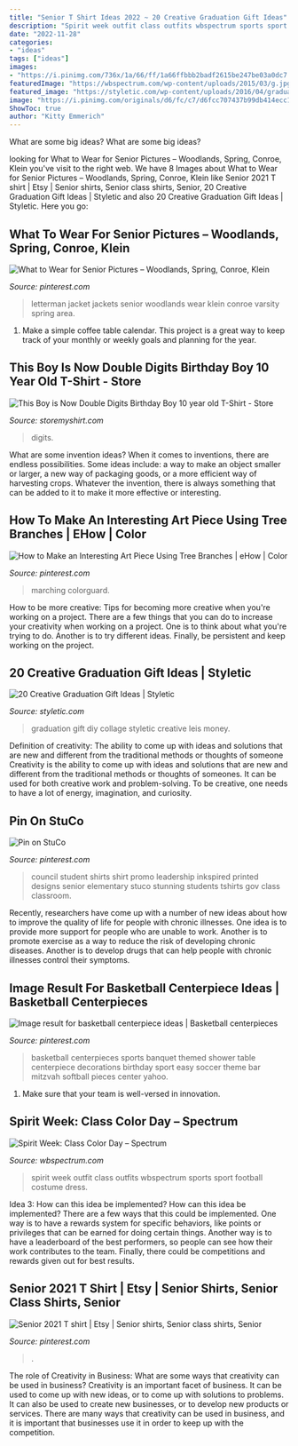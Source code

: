 ```yaml
---
title: "Senior T Shirt Ideas 2022 ~ 20 Creative Graduation Gift Ideas"
description: "Spirit week outfit class outfits wbspectrum sports sport football costume dress"
date: "2022-11-28"
categories:
- "ideas"
tags: ["ideas"]
images:
- "https://i.pinimg.com/736x/1a/66/ff/1a66ffbbb2badf2615be247be03a0dc7.jpg"
featuredImage: "https://wbspectrum.com/wp-content/uploads/2015/03/g.jpg"
featured_image: "https://styletic.com/wp-content/uploads/2016/04/graduation-gift-ideas/16-graduation-gift-ideas.jpg"
image: "https://i.pinimg.com/originals/d6/fc/c7/d6fcc707437b99db414ecc1c4db32127.jpg"
ShowToc: true
author: "Kitty Emmerich"
---
```



What are some big ideas?
What are some big ideas?

	

		
looking for What to Wear for Senior Pictures – Woodlands, Spring, Conroe, Klein you've visit to the right web. We have 8 Images about What to Wear for Senior Pictures – Woodlands, Spring, Conroe, Klein like Senior 2021 T shirt | Etsy | Senior shirts, Senior class shirts, Senior, 20 Creative Graduation Gift Ideas | Styletic and also 20 Creative Graduation Gift Ideas | Styletic. Here you go:
		
    
## What To Wear For Senior Pictures – Woodlands, Spring, Conroe, Klein

<img loading=lazy src="https://i.pinimg.com/originals/bd/e7/93/bde7933776bb403f94be6382997c876e.jpg" onerror="this.onerror=null;this.src='https://tse4.mm.bing.net/th?id=OIP.5OISQT5sijkGGk1FObWzvAHaLI&amp;pid=15.1';" alt="What to Wear for Senior Pictures – Woodlands, Spring, Conroe, Klein">

_Source: pinterest.com_

>letterman jacket jackets senior woodlands wear klein conroe varsity spring area. 

	

1. Make a simple coffee table calendar. This project is a great way to keep track of your monthly or weekly goals and planning for the year.

    
## This Boy Is Now Double Digits Birthday Boy 10 Year Old T-Shirt - Store

<img loading=lazy src="https://storemyshirt.com/wp-content/uploads/2021/04/this-boy-is-now-double-digits-birthday-boy-10-year-old-t-shirt.jpg" onerror="this.onerror=null;this.src='https://tse4.mm.bing.net/th?id=OIP.FC8rqMp1zd2gp9K7DLZQzgHaHa&amp;pid=15.1';" alt="This Boy is Now Double Digits Birthday Boy 10 year old T-Shirt - Store">

_Source: storemyshirt.com_

>digits. 

	

What are some invention ideas?
When it comes to inventions, there are endless possibilities. Some ideas include: a way to make an object smaller or larger, a new way of packaging goods, or a more efficient way of harvesting crops. Whatever the invention, there is always something that can be added to it to make it more effective or interesting.

    
## How To Make An Interesting Art Piece Using Tree Branches | EHow | Color

<img loading=lazy src="https://i.pinimg.com/originals/d6/fc/c7/d6fcc707437b99db414ecc1c4db32127.jpg" onerror="this.onerror=null;this.src='https://tse1.mm.bing.net/th?id=OIP.KWLns8sg3kK9r693pVYfhgHaFe&amp;pid=15.1';" alt="How to Make an Interesting Art Piece Using Tree Branches | eHow | Color">

_Source: pinterest.com_

>marching colorguard. 

	

How to be more creative: Tips for becoming more creative when you're working on a project.
There are a few things that you can do to increase your creativity when working on a project. One is to think about what you're trying to do. Another is to try different ideas. Finally, be persistent and keep working on the project.

    
## 20 Creative Graduation Gift Ideas | Styletic

<img loading=lazy src="https://styletic.com/wp-content/uploads/2016/04/graduation-gift-ideas/16-graduation-gift-ideas.jpg" onerror="this.onerror=null;this.src='https://tse1.mm.bing.net/th?id=OIP.HDFt8I-TzRBzDq8EjmF85QHaHa&amp;pid=15.1';" alt="20 Creative Graduation Gift Ideas | Styletic">

_Source: styletic.com_

>graduation gift diy collage styletic creative leis money. 

	

Definition of creativity: The ability to come up with ideas and solutions that are new and different from the traditional methods or thoughts of someone
Creativity is the ability to come up with ideas and solutions that are new and different from the traditional methods or thoughts of someones. It can be used for both creative work and problem-solving. To be creative, one needs to have a lot of energy, imagination, and curiosity.

    
## Pin On StuCo

<img loading=lazy src="https://i.pinimg.com/originals/83/80/6c/83806c3220c97f661a3c9fd14a61fba7.jpg" onerror="this.onerror=null;this.src='https://tse4.mm.bing.net/th?id=OIP.U_x70RhnfzEpvImOKhDaIgHaNK&amp;pid=15.1';" alt="Pin on StuCo">

_Source: pinterest.com_

>council student shirts shirt promo leadership inkspired printed designs senior elementary stuco stunning students tshirts gov class classroom. 

	

Recently, researchers have come up with a number of new ideas about how to improve the quality of life for people with chronic illnesses. One idea is to provide more support for people who are unable to work. Another is to promote exercise as a way to reduce the risk of developing chronic diseases. Another is to develop drugs that can help people with chronic illnesses control their symptoms.

    
## Image Result For Basketball Centerpiece Ideas | Basketball Centerpieces

<img loading=lazy src="https://i.pinimg.com/originals/aa/8b/65/aa8b65bce58a5264330c98dc88dec70d.jpg" onerror="this.onerror=null;this.src='https://tse4.mm.bing.net/th?id=OIP.akIjPuaaTNvAd5aBl7XvGgHaJ7&amp;pid=15.1';" alt="Image result for basketball centerpiece ideas | Basketball centerpieces">

_Source: pinterest.com_

>basketball centerpieces sports banquet themed shower table centerpiece decorations birthday sport easy soccer theme bar mitzvah softball pieces center yahoo. 

	

1. Make sure that your team is well-versed in innovation.

    
## Spirit Week: Class Color Day – Spectrum

<img loading=lazy src="https://wbspectrum.com/wp-content/uploads/2015/03/g.jpg" onerror="this.onerror=null;this.src='https://tse2.mm.bing.net/th?id=OIP.pTZ_rhnVDcrJJKwPAEwAGwAAAA&amp;pid=15.1';" alt="Spirit Week: Class Color Day – Spectrum">

_Source: wbspectrum.com_

>spirit week outfit class outfits wbspectrum sports sport football costume dress. 

	

Idea 3: How can this idea be implemented?
How can this idea be implemented? 
There are a few ways that this could be implemented. One way is to have a rewards system for specific behaviors, like points or privileges that can be earned for doing certain things. Another way is to have a leaderboard of the best performers, so people can see how their work contributes to the team. Finally, there could be competitions and rewards given out for best results.

    
## Senior 2021 T Shirt | Etsy | Senior Shirts, Senior Class Shirts, Senior

<img loading=lazy src="https://i.pinimg.com/736x/1a/66/ff/1a66ffbbb2badf2615be247be03a0dc7.jpg" onerror="this.onerror=null;this.src='https://tse4.mm.bing.net/th?id=OIP.Xult8nPJmgOI0bCd3zFi_wHaJ3&amp;pid=15.1';" alt="Senior 2021 T shirt | Etsy | Senior shirts, Senior class shirts, Senior">

_Source: pinterest.com_

>. 

	

The role of Creativity in Business: What are some ways that creativity can be used in business?
Creativity is an important facet of business. It can be used to come up with new ideas, or to come up with solutions to problems. It can also be used to create new businesses, or to develop new products or services. There are many ways that creativity can be used in business, and it is important that businesses use it in order to keep up with the competition.

